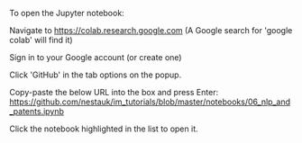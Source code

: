 To open the Jupyter notebook:

Navigate to https://colab.research.google.com 
(A Google search for 'google colab' will find it)

Sign in to your Google account (or create one)

Click 'GitHub' in the tab options on the popup.

Copy-paste the below URL into the box and press Enter:
https://github.com/nestauk/im_tutorials/blob/master/notebooks/06_nlp_and_patents.ipynb

Click the notebook highlighted in the list to open it.